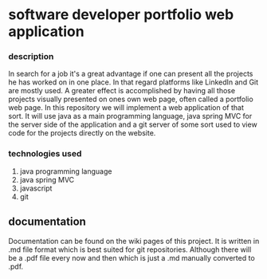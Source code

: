 # software developer portfolio web application

### description
In search for a job it's a great advantage if one can present all the projects he has worked on in one place. In that regard platforms like LinkedIn and Git are mostly used. A greater effect is accomplished by having all those projects visually presented on ones own web page, often called a portfolio web page.
In this repository we will implement a web application of that sort.
It will use java as a main programming language, java spring MVC for the server side of the application and a git server of some sort used to view code for the projects directly on the website.

### technologies used
1. java programming language
2. java spring MVC
3. javascript
4. git

## documentation
Documentation can be found on the wiki pages of this project. It is written in .md file format which is best suited for git repositories. Although there will be a .pdf file every now and then which is just a .md manually converted to .pdf.

